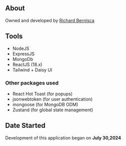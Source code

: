 ## About

Owned and developed by [Richard Bernisca](https://richardbernisca.com/about)

## Tools

- NodeJS
- ExpressJS
- MongoDb
- ReactJS (18.x)
- Tailwind + Daisy UI

### Other packages used

- React Hot Toast (for popups)
- jsonwebtoken (for user authentication)
- mongoose (for MongoDB ODM)
- Zustand (for global state management)

## Date Started

Development of this application began on **July 30,2024**
